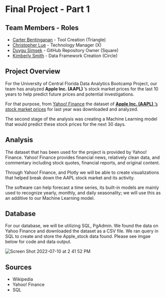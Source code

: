 # Final Project - Part 1 


## Team Members - Roles

* [Carter Bentinganan](https://github.com/csobent) - Tool Creation (Triangle)
* [Christopher Lue](https://github.com/chrislue01) - Technology Manager (X)
* [Duygu Simsek](https://github.com/duygusimsek) - GitHub Repository Owner (Square)
* [Kimberly Smith](https://github.com/kimcamp33) - Data Framework Creation (Circle)


## Project Overview

For the University of Central Florida Data Analytics Bootcamp Project, our team has analyzed **Apple Inc. (AAPL)** ’s stock market prices for the last 10 years to help predict future prices and potential investigations. 

For that purpose, from [Yahoo! Finance](https://finance.yahoo.com/quote/AAPL/history?p=AAPL) the dataset of [**Apple Inc. (AAPL)** ’s stock market prices](https://github.com/duygusimsek/Final_Project/blob/main/applestock.csv) for last year was downloaded and analyzed. 
 
The second stage of the analysis was creating a Machine Learning model that would predict these stock prices for the next 30 days.

## Analysis

The dataset that has been used for the project is provided by Yahoo! Finance. Yahoo! Finance provides financial news, relatively clean data, and commentary including stock quotes, financial reports, and original content. 

Through Yahoo! Finance, and Plotly we will be able to create visualizations that helped break down the AAPL stock market and its activity.

 The software can help forecast a time series, its built-in models are mainly used to recognize yearly, monthly, and daily seasonality; we will use this as an additive to our Machine Learning model. 



## Database 
For our database, we will be utilizing SQL, PgAdmin. We found the data on Yahoo Finance and downloaded the dataset as a CSV file.  We ran query in SQL to create and store the Apple_stock data found.  Please see imgae below for code and data output.  

![Screen Shot 2022-07-10 at 2 41 52 PM](https://user-images.githubusercontent.com/99801608/178157842-eb15c1bb-27bb-42b5-9ed7-c525d698d36c.png)

## Sources 

* Wikipedia 
* Yahoo! Finance 
* SQL 
